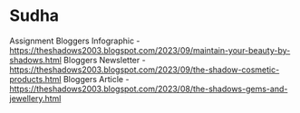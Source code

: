 # Sudha
Assignment
Bloggers Infographic - https://theshadows2003.blogspot.com/2023/09/maintain-your-beauty-by-shadows.html
Bloggers Newsletter - https://theshadows2003.blogspot.com/2023/09/the-shadow-cosmetic-products.html
Bloggers Article - https://theshadows2003.blogspot.com/2023/08/the-shadows-gems-and-jewellery.html

